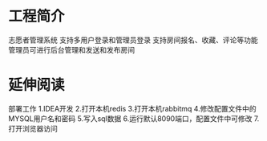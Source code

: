 # 工程简介
志愿者管理系统
支持多用户登录和管理员登录
支持房间报名、收藏、评论等功能
管理员可进行后台管理和发送和发布房间
# 延伸阅读
部署工作
1.IDEA开发
2.打开本机redis
3.打开本机rabbitmq
4.修改配置文件中的MYSQL用户名和密码
5.写入sql数据
6.运行默认8090端口，配置文件中可修改
7.打开浏览器访问
